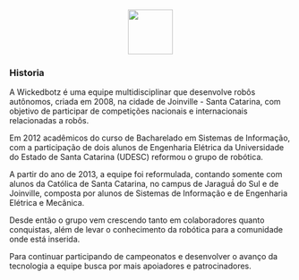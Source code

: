 
<html>
  <head>
    <meta charset="utf-8">
    <title></title>
  </head>
  <body>
  <h1 align="center"><img align="center"  src="https://lh3.googleusercontent.com/-N6LZWx3aELQ/V2XdCKJ5RjI/AAAAAAAAADQ/0U3wxxRaS5Y95mqJq9U4lM4mAAu_Pv5pACHM/wickedbotz.jpg" width="80px" height="auto"/></h1>
  <div class="container">
      <div class="row">
          <div class="col-lg-8 col-lg-offset-2 col-md-10 col-md-offset-1">
            <h3>Historia</h3>
              <p>A Wickedbotz é uma equipe multidisciplinar que desenvolve robôs autônomos, criada em 2008, na cidade de
                Joinville - Santa Catarina, com objetivo de participar de competições
                nacionais e internacionais relacionadas a robôs.</p>
              <p>Em 2012 acadêmicos do curso de Bacharelado em
                Sistemas de Informação, com a participação de dois alunos de Engenharia
                 Elétrica da Universidade do Estado de Santa Catarina (UDESC) reformou o grupo de robótica.
               </p>
              <p>A partir do ano de 2013, a equipe foi reformulada, contando somente com alunos da
                Católica de Santa Catarina, no campus de Jaraguá́ do Sul e de Joinville,
                composta por alunos de Sistemas de Informação e de Engenharia Elétrica e Mecânica.</p>
                <p>
                  Desde então o grupo vem crescendo tanto em colaboradores quanto conquistas,
                  além de levar o conhecimento da robótica para a comunidade onde está inserida.
                </p>
                <p>
                  Para continuar participando de campeonatos e desenvolver o avanço da tecnologia a
                  equipe busca por mais apoiadores e patrocinadores.
                </p>
          </div>
      </div>
  </div>



  </body>
</html>
